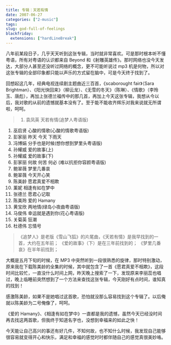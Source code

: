 ```yaml
---
title: 专辑：天若有情
date: 2007-06-27
categories: ["2-music"]
tags: 
slug: god-full-of-feelings
blackfriday:
  extensions: ["hardLineBreak"]
---
```


八年前某段日子，几乎天天听到这张专辑，当时就非常喜欢。可是那时根本听不懂粤语，所有对粤语的认识都来自 Beyond 和《射雕英雄传》。那时网络也没今天发达，大部分人甚至还没听过网络的概念，更不可能听说过 mp3 机是何物，所以对这张专辑的全部印象都只能以声乐的方式留在脑中，可是今天终于找到了。

<!--more-->

回想起这几年，经典电视连续剧主题曲近三百首，《scaborought fair》（Sara Brightman）、《阳光快回来》（柳云龙）、《无雪的冬天》（陈琳）、《情歌》（李玲玉、唐彪），再加上张德兰福传中的那几首，再加上今天这张专辑，我想从今以后，我对歌的从前的遗憾就基本没有了。至于能不能收齐辉乐对我来说就无所谓啦，呵呵。

> 1. 袁凤英 天若有情(追梦人粤语版)  
1. 巫启贤 心酸的情歌(心酸的情歌粤语版)  
1. 彭家丽 昨天 今天 下雨天  
1. 冯博娟 分手也是时候(想你想到梦里头粤语版)  
1. 孙耀威 爱的故事(上)  
1. 孙耀威 爱的故事(下)  
1. 彭家丽 何故 何苦 何必 (难以抗拒你容颜粤语版)   
1. 鲍翠薇 梦里几番哀  
1. 鲍翠薇 今天开心笑  
1. 陈美龄 愿君真爱不相欺  
1. 薰妮 相逢有如在梦中  
1. 张德兰 愿君心记取  
1. 陈美玲 爱的 Hamany  
1. 黄宝欣 两地情(绿岛小夜曲粤语版)  
1. 马俊伟 幸运就是遇到你(花心粤语版)  
1. 关菊英 狂潮  
1. 杜德伟 忘情号

> 《追梦人》是老版《雪山飞狐》的片尾曲，《天若有情》是我早找到的一首，大约在五年前；
《爱的故事》（下）是在三年前找到的；
《梦里几番哀》在半年前找到；

大概是五月下旬的时候，在 MP3 中突然听到一段很熟悉的旋律，那时特别激动，原来我在下载陈美龄的全集的时候，其中就包含了一首《愿君真爱不相欺》，这段时间比较忙，一直没什么时间上网，昨天晚上搜索了一下，发现原来李丽蕊也唱过，晚上临睡前突然想到了一个方法来查找这张专辑，今天刚好有点时间，谁知真的找到！

感激陈美龄，如果不是她唱过这首歌，恐怕就没那么容易找到这个专辑了。以后俺就以陈美龄为二号俺像了，呵呵。

《爱的 Hamany》、《相逢有如在梦中》一直都是我的遗憾，虽然今天已经没时间再去找这两首歌，但我终于知道名字也，没想到幸福来的如此之快！

今天能让自己高兴的事还有好几件，不知何故，也不知什么时候，我发现自己能够很容易就变得开心和快乐，满足和幸福的感觉时时都伴随自己的感觉真很美妙咯。